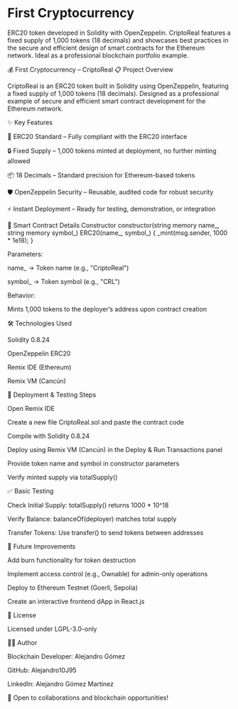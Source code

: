 # First Cryptocurrency
ERC20 token developed in Solidity with OpenZeppelin. CriptoReal features a fixed supply of 1,000 tokens (18 decimals) and showcases best practices in the secure and efficient design of smart contracts for the Ethereum network. Ideal as a professional blockchain portfolio example.

💰 First Cryptocurrency – CriptoReal
📋 Project Overview

CriptoReal is an ERC20 token built in Solidity using OpenZeppelin, featuring a fixed supply of 1,000 tokens (18 decimals). Designed as a professional example of secure and efficient smart contract development for the Ethereum network.

✨ Key Features

💱 ERC20 Standard – Fully compliant with the ERC20 interface

🔒 Fixed Supply – 1,000 tokens minted at deployment, no further minting allowed

📦 18 Decimals – Standard precision for Ethereum-based tokens

🛡 OpenZeppelin Security – Reusable, audited code for robust security

⚡ Instant Deployment – Ready for testing, demonstration, or integration

🧠 Smart Contract Details
Constructor
constructor(string memory name_, string memory symbol_) ERC20(name_, symbol_) {
    _mint(msg.sender, 1000 * 1e18);
}


Parameters:

name_ → Token name (e.g., "CriptoReal")

symbol_ → Token symbol (e.g., "CRL")

Behavior:

Mints 1,000 tokens to the deployer’s address upon contract creation

🛠 Technologies Used

Solidity 0.8.24

OpenZeppelin ERC20

Remix IDE (Ethereum)

Remix VM (Cancún)

🚀 Deployment & Testing Steps

Open Remix IDE

Create a new file CriptoReal.sol and paste the contract code

Compile with Solidity 0.8.24

Deploy using Remix VM (Cancún) in the Deploy & Run Transactions panel

Provide token name and symbol in constructor parameters

Verify minted supply via totalSupply()

✅ Basic Testing

Check Initial Supply: totalSupply() returns 1000 * 10^18

Verify Balance: balanceOf(deployer) matches total supply

Transfer Tokens: Use transfer() to send tokens between addresses

🔮 Future Improvements

Add burn functionality for token destruction

Implement access control (e.g., Ownable) for admin-only operations

Deploy to Ethereum Testnet (Goerli, Sepolia)

Create an interactive frontend dApp in React.js

📜 License

Licensed under LGPL-3.0-only

👨‍💻 Author

Blockchain Developer: Alejandro Gómez

GitHub: Alejandro10J95

LinkedIn: Alejandro Gómez Martínez

🚀 Open to collaborations and blockchain opportunities!
